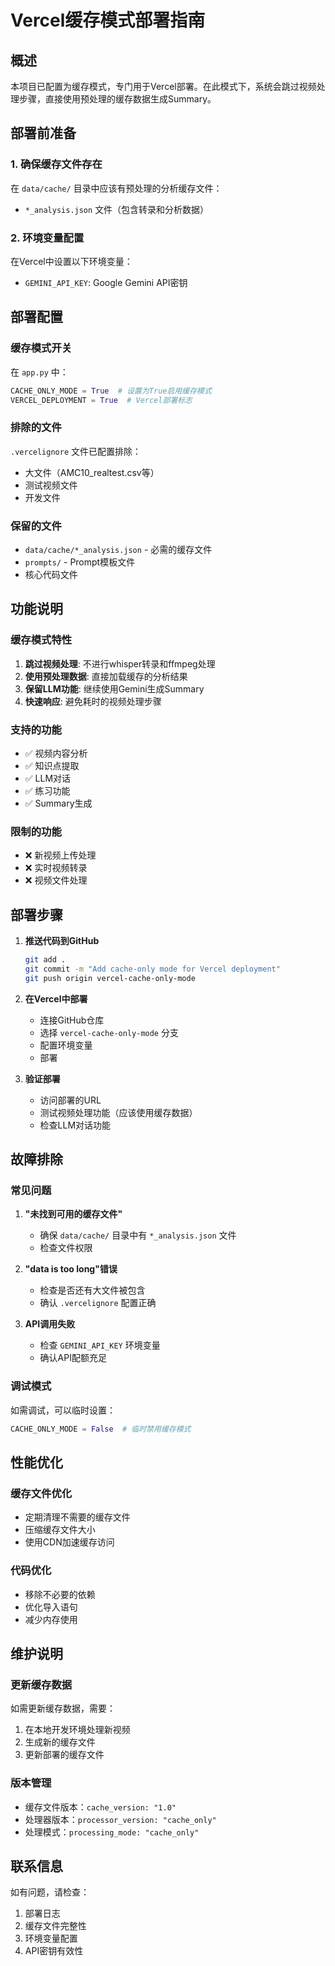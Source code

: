 # Vercel缓存模式部署指南

## 概述

本项目已配置为缓存模式，专门用于Vercel部署。在此模式下，系统会跳过视频处理步骤，直接使用预处理的缓存数据生成Summary。

## 部署前准备

### 1. 确保缓存文件存在
在 `data/cache/` 目录中应该有预处理的分析缓存文件：
- `*_analysis.json` 文件（包含转录和分析数据）

### 2. 环境变量配置
在Vercel中设置以下环境变量：
- `GEMINI_API_KEY`: Google Gemini API密钥

## 部署配置

### 缓存模式开关
在 `app.py` 中：
```python
CACHE_ONLY_MODE = True  # 设置为True启用缓存模式
VERCEL_DEPLOYMENT = True  # Vercel部署标志
```

### 排除的文件
`.vercelignore` 文件已配置排除：
- 大文件（AMC10_realtest.csv等）
- 测试视频文件
- 开发文件

### 保留的文件
- `data/cache/*_analysis.json` - 必需的缓存文件
- `prompts/` - Prompt模板文件
- 核心代码文件

## 功能说明

### 缓存模式特性
1. **跳过视频处理**: 不进行whisper转录和ffmpeg处理
2. **使用预处理数据**: 直接加载缓存的分析结果
3. **保留LLM功能**: 继续使用Gemini生成Summary
4. **快速响应**: 避免耗时的视频处理步骤

### 支持的功能
- ✅ 视频内容分析
- ✅ 知识点提取
- ✅ LLM对话
- ✅ 练习功能
- ✅ Summary生成

### 限制的功能
- ❌ 新视频上传处理
- ❌ 实时视频转录
- ❌ 视频文件处理

## 部署步骤

1. **推送代码到GitHub**
   ```bash
   git add .
   git commit -m "Add cache-only mode for Vercel deployment"
   git push origin vercel-cache-only-mode
   ```

2. **在Vercel中部署**
   - 连接GitHub仓库
   - 选择 `vercel-cache-only-mode` 分支
   - 配置环境变量
   - 部署

3. **验证部署**
   - 访问部署的URL
   - 测试视频处理功能（应该使用缓存数据）
   - 检查LLM对话功能

## 故障排除

### 常见问题

1. **"未找到可用的缓存文件"**
   - 确保 `data/cache/` 目录中有 `*_analysis.json` 文件
   - 检查文件权限

2. **"data is too long"错误**
   - 检查是否还有大文件被包含
   - 确认 `.vercelignore` 配置正确

3. **API调用失败**
   - 检查 `GEMINI_API_KEY` 环境变量
   - 确认API配额充足

### 调试模式
如需调试，可以临时设置：
```python
CACHE_ONLY_MODE = False  # 临时禁用缓存模式
```

## 性能优化

### 缓存文件优化
- 定期清理不需要的缓存文件
- 压缩缓存文件大小
- 使用CDN加速缓存访问

### 代码优化
- 移除不必要的依赖
- 优化导入语句
- 减少内存使用

## 维护说明

### 更新缓存数据
如需更新缓存数据，需要：
1. 在本地开发环境处理新视频
2. 生成新的缓存文件
3. 更新部署的缓存文件

### 版本管理
- 缓存文件版本：`cache_version: "1.0"`
- 处理器版本：`processor_version: "cache_only"`
- 处理模式：`processing_mode: "cache_only"`

## 联系信息

如有问题，请检查：
1. 部署日志
2. 缓存文件完整性
3. 环境变量配置
4. API密钥有效性
